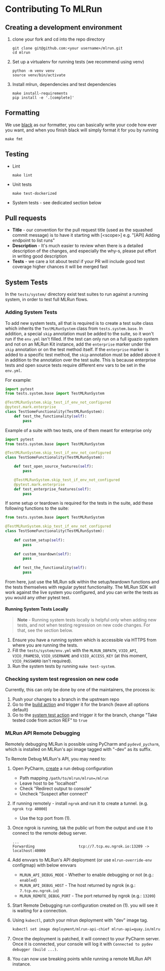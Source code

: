 # Contributing To MLRun


## Creating a development environment
1. clone your fork and cd into the repo directory
    ```shell script
    git clone git@github.com:<your username>/mlrun.git
    cd mlrun
    ```
2. Set up a virtualenv for running tests (we recommend using venv)
    ```shell script
    python -m venv venv
    source venv/bin/activate
    ```
3. Install mlrun, dependencies and test dependencies
    ```shell script
    make install-requirements
    pip install -e '.[complete]'
    ```
   
## Formatting
We use [black](https://github.com/psf/black) as our formatter, you can basically write your code 
how ever you want, and when you finish black will simply format it for you by running 
```shell script
make fmt
```

## Testing
* Lint
    ```shell script
    make lint
    ```
* Unit tests
    ```shell script
    make test-dockerized
    ```
* System tests - see dedicated section below

## Pull requests
* **Title** - our convention for the pull request title (used as the squashed commit message) is to have it starting with 
[\<scope\>] e.g. "[API] Adding endpoint to list runs"
* **Description** - It's much easier to review when there is a detailed description of the changes, and especially the why-s,
please put effort in writing good description
* **Tests** - we care a lot about tests! if your PR will include good test coverage higher chances it will be merged fast

## System Tests
In the `tests/system/` directory exist test suites to run against a running system, in order to test full MLRun flows.

### Adding System Tests
To add new system tests, all that is required is to create a test suite class which inherits the `TestMLRunSystem`
class from `tests.system.base`. In addition, a special `skip` annotation must be added to the suite, so it won't run 
if the `env.yml` isn't filled. If the test can only run on a full iguazio system and not on an MLRun Kit instance, add
the `enterprise` marker under the `skip` annotation or on the test method itself. If the `enterprise` marker is added
to a specific test method, the `skip` annotation must be added above it in addition to the annotation over the test 
suite. This is because enterprise tests and open source tests require different env vars to be set in the `env.yml`.

For example:
```python
import pytest
from tests.system.base import TestMLRunSystem

@TestMLRunSystem.skip_test_if_env_not_configured
@pytest.mark.enterprise
class TestSomeFunctionality(TestMLRunSystem):
    def test_the_functionality(self):
        pass
```

Example of a suite with two tests, one of them meant for enterprise only
```python
import pytest
from tests.system.base import TestMLRunSystem

@TestMLRunSystem.skip_test_if_env_not_configured
class TestSomeFunctionality(TestMLRunSystem):

    def test_open_source_features(self):
        pass

    @TestMLRunSystem.skip_test_if_env_not_configured
    @pytest.mark.enterprise
    def test_enterprise_features(self):
        pass
```

If some setup or teardown is required for the tests in the suite, add these following functions to the suite:
```python
from tests.system.base import TestMLRunSystem

@TestMLRunSystem.skip_test_if_env_not_configured
class TestSomeFunctionality(TestMLRunSystem):
    
    def custom_setup(self):
        pass
    
    def custom_teardown(self):
        pass
    
    def test_the_functionality(self):
        pass
```

From here, just use the MLRun sdk within the setup/teardown functions and the tests themselves with regular pytest
functionality. The MLRun SDK will work against the live system you configured, and you can write the tests as you would
any other pytest test.

#### Running System Tests Locally
>**Note** - Running system tests locally is helpful only when adding new tests, and not when testing
> regression on new code changes. For that, see the section below.
1. Ensure you have a running system which is accessible via HTTPS from where you are running the tests.
2. Fill the `tests/system/env.yml` with the `MLRUN_DBPATH`, `V3IO_API`, `V3IO_FRAMESD`, `V3IO_USERNAME` and 
   `V3IO_ACCESS_KEY` (at this moment, `V3IO_PASSWORD` isn't required).
3. Run the system tests by running `make test-system`.

### Checking system test regression on new code
Currently, this can only be done by one of the maintainers, the process is:
1. Push your changes to a branch in the upstream repo
2. Go to the [build action](https://github.com/mlrun/mlrun/actions?query=workflow%3ABuild) and trigger it for the branch 
(leave all options default)
3. Go to the [system test action](https://github.com/mlrun/mlrun/actions?query=workflow%3A%22System+Tests%22) and trigger 
it for the branch, change "Take tested code from action REF" to `true`

### MLRun API Remote Debugging

Remotely debugging MLRun is possible using PyCharm and `pydevd_pycharm`, 
which is installed on MLRun's api image tagged with "-dev" as its suffix.

To Remote Debug MLRun's API, you may need to:

1. Open PyCharm, [create](https://www.jetbrains.com/help/pycharm/remote-debugging-with-product.html#create-remote-debug-config) a run debug configuration
    - Path mapping `/path/to/mlrun/mlrun=/mlrun`
    - Leave host to be "localhost"
    - Check "Redirect output to console"
    - Uncheck "Suspect after connect"

2. If running remotely - install `ngrok` and run it to create a tunnel. (e.g. `ngrok tcp 40000`)
    - Use the tcp port from (1).

3. Once ngrok is running, tak the public url from the output and use it to connect to the remote debug server.
    ```
    ...
    Forwarding                    tcp://7.tcp.eu.ngrok.io:13209 -> localhost:40000
    ```

4. Add envvars to MLRun's API deployment (or use `mlrun-override-env` configmap) with below envvars
   - `MLRUN_API_DEBUG_MODE` - Whether to enable debugging or not (e.g.: `enabled`)
   - `MLRUN_API_DEBUG_HOST` - The host returned by ngrok (e.g.: `7.tcp.eu.ngrok.io`)
   - `MLRUN_REMOTE_DEBUG_PORT` - The port returned by ngrok (e.g.: `13209`)

5. Start Remote Debugging run configuration created on (1). you will see it is waiting for a connection.

6. Using `kubectl`, patch your mlrun deployment with "dev" image tag.
    ```bash
    kubectl set image deployment/mlrun-api-chief mlrun-api=quay.io/mlrun/mlrun-api:1.0.5-dev
    ```
7. Once the deployment is patched, it will connect to your PyCharm server. Once it is connected, your console
    will log it with `Connected to pydev debugger (build ...)`.

8. You can now use breaking points while running a remote MLRun API instance.

